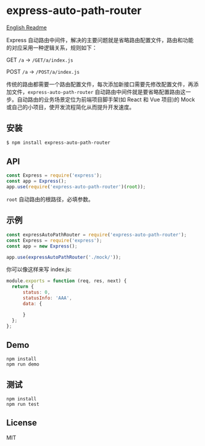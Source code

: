 # express-auto-path-router

[English Readme](https://github.com/longze/express-auto-path-router/blob/master/README.md)

Express 自动路由中间件，解决的主要问题就是省略路由配置文件，路由和功能的对应采用一种逻辑关系，规则如下：

GET `/a` -> `/GET/a/index.js`

POST `/a` -> `/POST/a/index.js`

传统的路由都需要一个路由配置文件，每次添加新接口需要先修改配置文件，再添加文件，`express-auto-path-router` 自动路由中间件就是要省略配置路由这一步。自动路由的业务场景定位为前端项目脚手架(如 React 和 Vue 项目)的 Mock 或自己的小项目，使开发流程简化从而提升开发速度。

## 安装

```bash
$ npm install express-auto-path-router
```

## API

```js
const Express = require('express');
const app = Express();
app.use(require('express-auto-path-router')(root));
```

`root` 自动路由的根路径，必填参数。

## 示例

```js
const expressAutoPathRouter = require('express-auto-path-router');
const Express = require('express');
const app = new Express();

app.use(expressAutoPathRouter('./mock/'));
```

你可以像这样来写 index.js:

```js
module.exports = function (req, res, next) {
  return {
      status: 0,
      statusInfo: 'AAA',
      data: {

      }
  };
};
```

## Demo

    npm install
    npm run demo

## 测试

    npm install
    npm run test

## License

MIT
